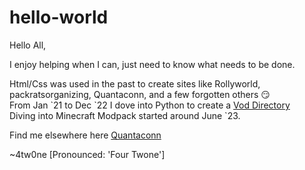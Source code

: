 # hello-world

Hello All,

I enjoy helping when I can, just need to know what needs to be done. 

Html/Css was used in the past to create sites like Rollyworld, packratsorganizing, Quantaconn, and a few forgotten others 😏 \
From Jan \`21 to Dec \`22 I dove into Python to create a [Vod Directory](https://docs.google.com/spreadsheets/d/1I14FTwkta4p3Y4oiMcRhT6gPvyyH5ed1PXzbqokxLO8/edit?gid=709036877#gid=709036877) \
Diving into Minecraft Modpack started around June \`23.

Find me elsewhere here [Quantaconn](https://4tw0ne.quantaconn.com/)

~4tw0ne [Pronounced: 'Four Twone']
